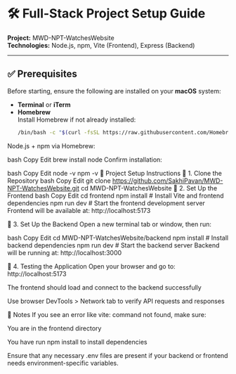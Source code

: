 # 🛠️ Full-Stack Project Setup Guide  
**Project:** MWD-NPT-WatchesWebsite  
**Technologies:** Node.js, npm, Vite (Frontend), Express (Backend)

---

## ✅ Prerequisites

Before starting, ensure the following are installed on your **macOS** system:

- **Terminal** or **iTerm**
- **Homebrew**  
  Install Homebrew if not already installed:
  ```bash
  /bin/bash -c "$(curl -fsSL https://raw.githubusercontent.com/Homebrew/install/HEAD/install.sh)"
Node.js + npm via Homebrew:

bash
Copy
Edit
brew install node
Confirm installation:

bash
Copy
Edit
node -v
npm -v
🚀 Project Setup Instructions
🔹 1. Clone the Repository
bash
Copy
Edit
git clone https://github.com/SakhiPavan/MWD-NPT-WatchesWebsite.git
cd MWD-NPT-WatchesWebsite
🔹 2. Set Up the Frontend
bash
Copy
Edit
cd frontend
npm install         # Install Vite and frontend dependencies
npm run dev         # Start the frontend development server
Frontend will be available at: http://localhost:5173

🔹 3. Set Up the Backend
Open a new terminal tab or window, then run:

bash
Copy
Edit
cd MWD-NPT-WatchesWebsite/backend
npm install         # Install backend dependencies
npm run dev         # Start the backend server
Backend will be running at: http://localhost:3000

🧪 4. Testing the Application
Open your browser and go to: http://localhost:5173

The frontend should load and connect to the backend successfully

Use browser DevTools > Network tab to verify API requests and responses

📌 Notes
If you see an error like vite: command not found, make sure:

You are in the frontend directory

You have run npm install to install dependencies

Ensure that any necessary .env files are present if your backend or frontend needs environment-specific variables.

